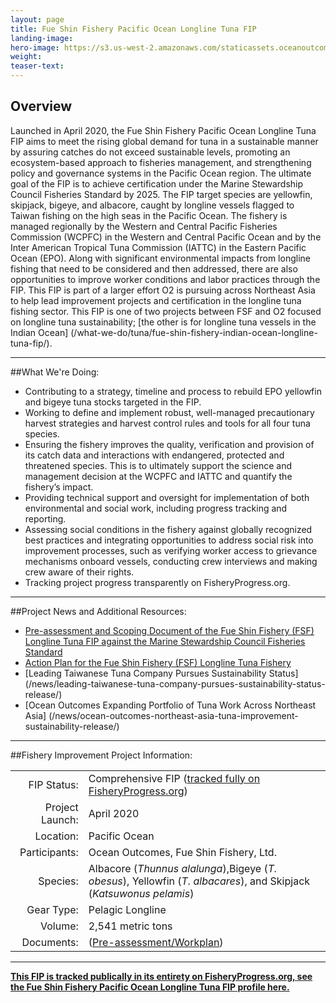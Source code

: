 ```yaml
---
layout: page 
title: Fue Shin Fishery Pacific Ocean Longline Tuna FIP
landing-image:
hero-image: https://s3.us-west-2.amazonaws.com/staticassets.oceanoutcomes.org/embedded+photos/FSF+FIP+vessels+image+1.png
weight: 
teaser-text:
---
```

<h2>Overview</h2>

Launched in April 2020, the Fue Shin Fishery Pacific Ocean Longline Tuna FIP aims to meet the rising global demand for tuna in a sustainable manner by assuring catches do not exceed sustainable levels, promoting an ecosystem-based approach to fisheries management, and strengthening policy and governance systems in the Pacific Ocean region. The ultimate goal of the FIP is to achieve certification under the Marine Stewardship Council Fisheries Standard by 2025. The FIP target species are yellowfin, skipjack, bigeye, and albacore, caught by longline vessels flagged to Taiwan fishing on the high seas in the Pacific Ocean. The fishery is managed regionally by the Western and Central Pacific Fisheries Commission (WCPFC) in the Western and Central Pacific Ocean and by the Inter American Tropical Tuna Commission (IATTC) in the Eastern Pacific Ocean (EPO).  Along with significant environmental impacts from longline fishing that need to be considered and then addressed, there are also opportunities to improve worker conditions and labor practices through the FIP. This FIP is part of a larger effort O2 is pursuing across Northeast Asia to help lead improvement projects and certification in the longline tuna fishing sector. This FIP is one of two projects between FSF and O2 focused on longline tuna sustainability; [the other is for longline tuna vessels in the Indian Ocean] (/what-we-do/tuna/fue-shin-fishery-indian-ocean-longline-tuna-fip/).

---

##What We're Doing:  

* Contributing to a strategy, timeline and process to rebuild EPO yellowfin and bigeye tuna stocks targeted in the FIP.
* Working to define and implement robust, well-managed precautionary harvest strategies and harvest control rules and tools for all four tuna species.
* Ensuring the fishery improves the quality, verification and provision of its catch data and interactions with endangered, protected and threatened species. This is to ultimately support the science and management decision at the WCPFC and IATTC and quantify the fishery’s impact.
* Providing technical support and oversight for implementation of both environmental and social work, including progress tracking and reporting.
* Assessing social conditions in the fishery against globally recognized best practices and integrating opportunities to address social risk into improvement processes, such as verifying worker access to grievance mechanisms onboard vessels, conducting crew interviews and making crew aware of their rights.
* Tracking project progress transparently on FisheryProgress.org.

---

##Project News and Additional Resources:  

* <a href="https://s3.us-west-2.amazonaws.com/staticassets.oceanoutcomes.org/supporting+documents/PO+Action+Plan.pdf" target="_blank">Pre-assessment and Scoping Document of the Fue Shin Fishery (FSF) Longline Tuna FIP against the Marine Stewardship Council Fisheries Standard</a>
* <a href="https://s3.us-west-2.amazonaws.com/staticassets.oceanoutcomes.org/supporting+documents/PO+Action+Plan.pdf" target="_blank">Action Plan for the Fue Shin Fishery (FSF) Longline Tuna Fishery</a>
* [Leading Taiwanese Tuna Company Pursues Sustainability Status] (/news/leading-taiwanese-tuna-company-pursues-sustainability-status-release/) 
* [Ocean Outcomes Expanding Portfolio of Tuna Work Across Northeast Asia] (/news/ocean-outcomes-northeast-asia-tuna-improvement-sustainability-release/)

---

##Fishery Improvement Project Information:

|||
| ---: | --- |
| FIP Status: | Comprehensive FIP (<a href="https://fisheryprogress.org/fip-profile/pacific-ocean-tuna-longline-fue-shin">tracked fully on FisheryProgress.org</a>) |
| Project Launch: | April 2020 |
| Location: | Pacific Ocean |
| Participants: | Ocean Outcomes, Fue Shin Fishery, Ltd. |
| Species: | Albacore (*Thunnus alalunga*),Bigeye (*T. obesus*), Yellowfin (*T. albacares*), and Skipjack (*Katsuwonus pelamis*) |
| Gear Type: | Pelagic Longline |
| Volume: | 2,541 metric tons |
| Documents: | (<a href=" ">Pre-assessment/Workplan</a>) |

---

<a href="https://fisheryprogress.org/fip-profile/pacific-ocean-tuna-longline-fue-shin" target="_blank">**This FIP is tracked publically in its entirety on FisheryProgress.org, see the Fue Shin Fishery Pacific Ocean Longline Tuna FIP profile here.**</a>
